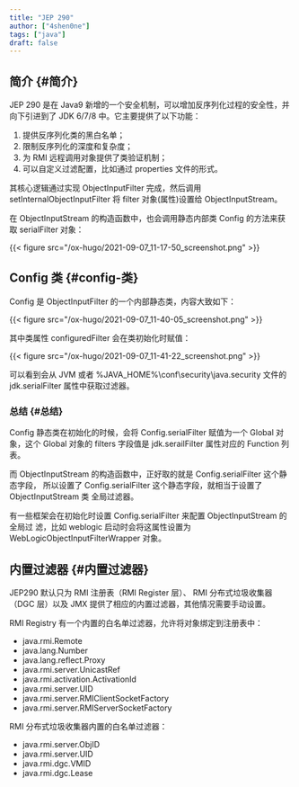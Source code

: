 ```yaml
---
title: "JEP 290"
author: ["4shen0ne"]
tags: ["java"]
draft: false
---
```


## 简介 {#简介}

JEP 290 是在 Java9 新增的一个安全机制，可以增加反序列化过程的安全性，并向下引进到了
JDK 6/7/8 中。它主要提供了以下功能：

1.  提供反序列化类的黑白名单；
2.  限制反序列化的深度和复杂度；
3.  为 RMI 远程调用对象提供了类验证机制；
4.  可以自定义过滤配置，比如通过 properties 文件的形式。

其核心逻辑通过实现 ObjectInputFilter 完成，然后调用
setInternalObjectInputFilter 将 filter 对象(属性)设置给 ObjectInputStream。

在 ObjectInputStream 的构造函数中，也会调用静态内部类 Config 的方法来获取
serialFilter 对象：

{{< figure src="/ox-hugo/2021-09-07_11-17-50_screenshot.png" >}}


## Config 类 {#config-类}

Config 是 ObjectInputFilter 的一个内部静态类，内容大致如下：

{{< figure src="/ox-hugo/2021-09-07_11-40-05_screenshot.png" >}}

其中类属性 configuredFilter 会在类初始化时赋值：

{{< figure src="/ox-hugo/2021-09-07_11-41-22_screenshot.png" >}}

可以看到会从 JVM 或者 %JAVA_HOME%\conf\security\java.security 文件的
jdk.serialFilter 属性中获取过滤器。


### 总结 {#总结}

Config 静态类在初始化的时候，会将 Config.serialFilter 赋值为一个 Global 对象，这个
Global 对象的 filters 字段值是 jdk.serailFilter 属性对应的 Function 列表。

而 ObjectInputStream 的构造函数中，正好取的就是 Config.serialFilter 这个静态字段，
所以设置了 Config.serialFilter 这个静态字段，就相当于设置了 ObjectInputStream 类
全局过滤器。

有一些框架会在初始化时设置 Config.serialFilter 来配置 ObjectInputStream 的全局过
滤，比如 weblogic 启动时会将这属性设置为 WebLogicObjectInputFilterWrapper 对象。


## 内置过滤器 {#内置过滤器}

JEP290 默认只为 RMI 注册表（RMI Register 层）、 RMI 分布式垃圾收集器（DGC 层）以及
JMX 提供了相应的内置过滤器，其他情况需要手动设置。

RMI Registry 有一个内置的白名单过滤器，允许将对象绑定到注册表中：

-   java.rmi.Remote
-   java.lang.Number
-   java.lang.reflect.Proxy
-   java.rmi.server.UnicastRef
-   java.rmi.activation.ActivationId
-   java.rmi.server.UID
-   java.rmi.server.RMIClientSocketFactory
-   java.rmi.server.RMIServerSocketFactory

RMI 分布式垃圾收集器内置的白名单过滤器：

-   java.rmi.server.ObjID
-   java.rmi.server.UID
-   java.rmi.dgc.VMID
-   java.rmi.dgc.Lease
